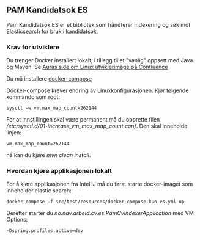 ## PAM Kandidatsok ES
Pam Kandidatsok ES er et bibliotek som håndterer indexering og søk mot Elasticsearch for bruk i 
kandidatsøk. 

### Krav for utviklere
Du trenger Docker installert lokalt, i tillegg til et "vanlig" oppsett med Java og Maven. Se 
[Auras side om Linux utviklerimage på 
Confluence](https://confluence.adeo.no/display/AURA/Linux+utviklerimage)

Du må installere [docker-compose](https://docs.docker.com/compose/install/#install-compose)

Docker-compose krever endring av Linuxkonfigurasjonen. Kjør følgende kommando som root:
```
sysctl -w vm.max_map_count=262144
```

For at innstillingen skal være permanent må du opprette filen 
*/etc/sysctl.d/01-increase_vm_max_map_count.conf*. Den skal inneholde linjen:

```
vm.max_map_count=262144
```

nå kan du kjøre *mvn clean install*.


### Hvordan kjøre applikasjonen lokalt
For å kjøre applikasjonen fra IntelliJ må du først starte docker-imaget som inneholder elastic 
search:

```
docker-compose -f src/test/resources/docker-compose-kun-es.yml up
```

Deretter starter du *no.nav.arbeid.cv.es.PamCvIndexerApplication* med VM Options:
```
-Dspring.profiles.active=dev 
```
